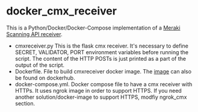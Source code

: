 # docker_cmx_receiver

This is a Python/Docker/Docker-Compose implementation of a [Meraki Scanning API receiver](https://developer.cisco.com/meraki/scanning-api/#!introduction/scanning-api). 

- cmxreceiver.py This is the flask cmx receiver. It's necessary to define  SECRET, VALIDATOR, PORT environment variables before running the script. The content of the HTTP POSTs is just printed as a part of the output of the script. 
- Dockerfile. File to build cmxreceiver docker image. The [image](https://hub.docker.com/r/dangalle/cmx-receiver) can also be found on dockerhub. 
- docker-compose.yml. Docker compose file to have a cmx receiver with HTTPs. It uses ngrok image in order to support HTTPS. If you need another solution/docker-image to support HTTPS, modfiy ngrok_cmx section.

